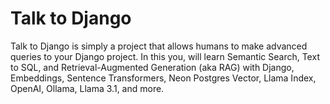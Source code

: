 # Talk to Django
Talk to Django is simply a project that allows humans to make advanced queries to your Django project. In this you, will learn Semantic Search, Text to SQL, and Retrieval-Augmented Generation (aka RAG) with Django, Embeddings, Sentence Transformers, Neon Postgres Vector, Llama Index, OpenAI, Ollama, Llama 3.1, and more.

